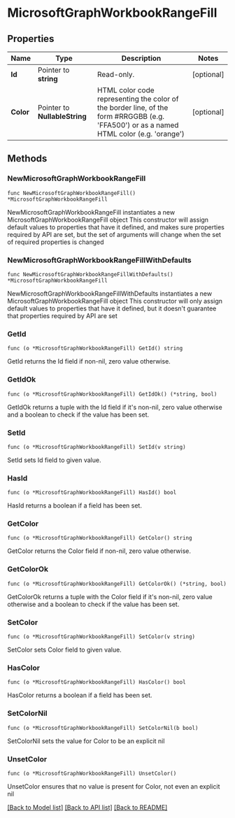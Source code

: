 # MicrosoftGraphWorkbookRangeFill

## Properties

Name | Type | Description | Notes
------------ | ------------- | ------------- | -------------
**Id** | Pointer to **string** | Read-only. | [optional] 
**Color** | Pointer to **NullableString** | HTML color code representing the color of the border line, of the form #RRGGBB (e.g. &#39;FFA500&#39;) or as a named HTML color (e.g. &#39;orange&#39;) | [optional] 

## Methods

### NewMicrosoftGraphWorkbookRangeFill

`func NewMicrosoftGraphWorkbookRangeFill() *MicrosoftGraphWorkbookRangeFill`

NewMicrosoftGraphWorkbookRangeFill instantiates a new MicrosoftGraphWorkbookRangeFill object
This constructor will assign default values to properties that have it defined,
and makes sure properties required by API are set, but the set of arguments
will change when the set of required properties is changed

### NewMicrosoftGraphWorkbookRangeFillWithDefaults

`func NewMicrosoftGraphWorkbookRangeFillWithDefaults() *MicrosoftGraphWorkbookRangeFill`

NewMicrosoftGraphWorkbookRangeFillWithDefaults instantiates a new MicrosoftGraphWorkbookRangeFill object
This constructor will only assign default values to properties that have it defined,
but it doesn't guarantee that properties required by API are set

### GetId

`func (o *MicrosoftGraphWorkbookRangeFill) GetId() string`

GetId returns the Id field if non-nil, zero value otherwise.

### GetIdOk

`func (o *MicrosoftGraphWorkbookRangeFill) GetIdOk() (*string, bool)`

GetIdOk returns a tuple with the Id field if it's non-nil, zero value otherwise
and a boolean to check if the value has been set.

### SetId

`func (o *MicrosoftGraphWorkbookRangeFill) SetId(v string)`

SetId sets Id field to given value.

### HasId

`func (o *MicrosoftGraphWorkbookRangeFill) HasId() bool`

HasId returns a boolean if a field has been set.

### GetColor

`func (o *MicrosoftGraphWorkbookRangeFill) GetColor() string`

GetColor returns the Color field if non-nil, zero value otherwise.

### GetColorOk

`func (o *MicrosoftGraphWorkbookRangeFill) GetColorOk() (*string, bool)`

GetColorOk returns a tuple with the Color field if it's non-nil, zero value otherwise
and a boolean to check if the value has been set.

### SetColor

`func (o *MicrosoftGraphWorkbookRangeFill) SetColor(v string)`

SetColor sets Color field to given value.

### HasColor

`func (o *MicrosoftGraphWorkbookRangeFill) HasColor() bool`

HasColor returns a boolean if a field has been set.

### SetColorNil

`func (o *MicrosoftGraphWorkbookRangeFill) SetColorNil(b bool)`

 SetColorNil sets the value for Color to be an explicit nil

### UnsetColor
`func (o *MicrosoftGraphWorkbookRangeFill) UnsetColor()`

UnsetColor ensures that no value is present for Color, not even an explicit nil

[[Back to Model list]](../README.md#documentation-for-models) [[Back to API list]](../README.md#documentation-for-api-endpoints) [[Back to README]](../README.md)


